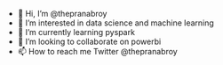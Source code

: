 - 👋 Hi, I’m @thepranabroy
- 👀 I’m interested in data science and machine learning
- 🌱 I’m currently learning pyspark
- 💞️ I’m looking to collaborate on powerbi
- 📫 How to reach me Twitter @thepranabroy

<!---
thepranabroy/thepranabroy is a ✨ special ✨ repository because its `README.md` (this file) appears on your GitHub profile.
You can click the Preview link to take a look at your changes.
--->
